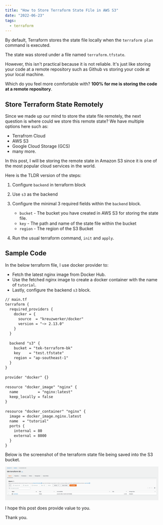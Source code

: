 ```yaml
---
title: "How to Store Terraform State File in AWS S3"
date: "2022-06-23"
tags:
  - terraform
---
```


By default, Terraform stores the state file locally when the `terraform plan` command is executed.

The state was stored under a file named `terraform.tfstate`.

However, this isn't practical because it is not reliable. It's just like storing your code at a remote repository such as Github vs storing your code at your local machine.

Which do you feel more comfortable with? **100% for me is storing the code at a remote repository**.

## Store Terraform State Remotely

Since we made up our mind to store the state file remotely, the next question is where could we store this remote state? We have multiple options here such as:
- Terrafrom Cloud
- AWS S3
- Google Cloud Storage (GCS)
- many more.

In this post, I will be storing the remote state in Amazon S3 since it is one of the most popular cloud services in the world. 

Here is the TLDR version of the steps:
1. Configure `backend` in terraform block
2. Use `s3` as the backend
3. Configure the minimal 3 required fields within the `backend` block.

    - `bucket` - The bucket you have created in AWS S3 for storing the state file.
    - `key` - The path and name of the state file within the bucket
    - `region` - The region of the S3 Bucket
4. Run the usual terraform command, `init` and `apply`.

## Sample Code

In the below terraform file, I use docker provider to:
- Fetch the latest nginx image from Docker Hub.
- Use the fetched nginx image to create a docker container with the name of `tutorial`.
- Lastly, configure the backend `s3` block.

```
// main.tf
terraform {
  required_providers {
    docker = {
      source  = "kreuzwerker/docker"
      version = "~> 2.13.0"
    }
  }

  backend "s3" {
    bucket = "tek-terraform-bk"
    key    = "test.tfstate"
    region = "ap-southeast-1"
  }
}

provider "docker" {}

resource "docker_image" "nginx" {
  name         = "nginx:latest"
  keep_locally = false
}

resource "docker_container" "nginx" {
  image = docker_image.nginx.latest
  name  = "tutorial"
  ports {
    internal = 80
    external = 8000
  }
}
```

Below is the screenshot of the terraform state file being saved into the S3 bucket.

![Screenshot 2020-07-29 at 10.12.14 PM](../../images/tf-state-aws-s3.png)

I hope this post does provide value to you.

Thank you.
